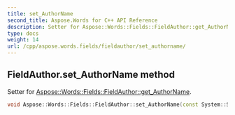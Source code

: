 ```yaml
---
title: set_AuthorName
second_title: Aspose.Words for C++ API Reference
description: Setter for Aspose::Words::Fields::FieldAuthor::get_AuthorName. 
type: docs
weight: 14
url: /cpp/aspose.words.fields/fieldauthor/set_authorname/
---
```

## FieldAuthor.set_AuthorName method


Setter for [Aspose::Words::Fields::FieldAuthor::get_AuthorName](../get_authorname/).

```cpp
void Aspose::Words::Fields::FieldAuthor::set_AuthorName(const System::String &value)
```

